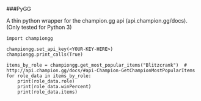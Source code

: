 ###PyGG

A thin python wrapper for the champion.gg api (api.champion.gg/docs). (Only tested for Python 3)

    import championgg
    
    championgg.set_api_key(<YOUR-KEY-HERE>)
    championgg.print_calls(True)
    
    items_by_role = championgg.get_most_popular_items("Blitzcrank")  # http://api.champion.gg/docs/#api-Champion-GetChampionMostPopularItems
    for role_data in items_by_role:
        print(role_data.role)
        print(role_data.winPercent)
        print(role_data.items)